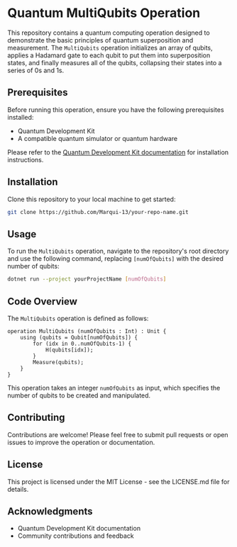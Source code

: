 
# Quantum MultiQubits Operation

This repository contains a quantum computing operation designed to demonstrate the basic principles of quantum superposition and measurement. The `MultiQubits` operation initializes an array of qubits, applies a Hadamard gate to each qubit to put them into superposition states, and finally measures all of the qubits, collapsing their states into a series of 0s and 1s.

## Prerequisites

Before running this operation, ensure you have the following prerequisites installed:

- Quantum Development Kit
- A compatible quantum simulator or quantum hardware

Please refer to the [Quantum Development Kit documentation](https://docs.microsoft.com/quantum/) for installation instructions.

## Installation

Clone this repository to your local machine to get started:

```bash
git clone https://github.com/Marqui-13/your-repo-name.git
```

## Usage

To run the `MultiQubits` operation, navigate to the repository's root directory and use the following command, replacing `[numOfQubits]` with the desired number of qubits:

```bash
dotnet run --project yourProjectName [numOfQubits]
```

## Code Overview

The `MultiQubits` operation is defined as follows:

```qsharp
operation MultiQubits (numOfQubits : Int) : Unit {
    using (qubits = Qubit[numOfQubits]) {
        for (idx in 0..numOfQubits-1) {
            H(qubits[idx]);
        }
        Measure(qubits);
    }
}
```

This operation takes an integer `numOfQubits` as input, which specifies the number of qubits to be created and manipulated.

## Contributing

Contributions are welcome! Please feel free to submit pull requests or open issues to improve the operation or documentation.

## License

This project is licensed under the MIT License - see the LICENSE.md file for details.

## Acknowledgments

- Quantum Development Kit documentation
- Community contributions and feedback